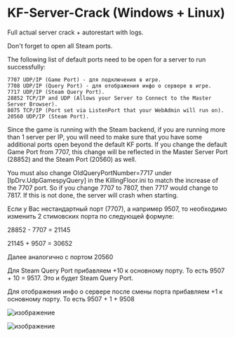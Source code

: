# KF-Server-Crack (Windows + Linux)
Full actual server crack + autorestart with logs.

Don't forget to open all Steam ports.

The following list of default ports need to be open for a server to run successfully:

    7707 UDP/IP (Game Port) - для подключения в игре.
    7708 UDP/IP (Query Port) - для отображения инфо о сервере в игре.
    7717 UDP/IP (Steam Query Port).
    28852 TCP/IP and UDP (Allows your Server to Connect to the Master Server Browser).
    8075 TCP/IP (Port set via ListenPort that your WebAdmin will run on).
    20560 UDP/IP (Steam Port).

Since the game is running with the Steam backend, if you are running more than 1 server per IP, you will need to make sure that you have some additional ports open beyond the default KF ports. If you change the default Game Port from 7707, this change will be reflected in the Master Server Port (28852) and the Steam Port (20560) as well.

You must also change OldQueryPortNumber=7717 under [IpDrv.UdpGamespyQuery] in the KillingFloor.ini to match the increase of the 7707 port. So if you change 7707 to 7807, then 7717 would change to 7817. If this is not done, the server will crash when starting. 

Если у Вас нестандартный порт (7707), а например 9507, то необходимо изменить 2 стимовских порта по следующей формуле:

28852 - 7707 = 21145

21145 + 9507 = 30652

Далее аналогично с портом 20560

Для Steam Query Port прибавляем +10 к основному порту. То есть 9507 + 10 = 9517. Это и будет Steam Query Port.

Для отображения инфо о сервере после смены порта прибавляем +1 к основному порту. То есть 9507 + 1 + 9508

![изображение](https://github.com/user-attachments/assets/8b82206c-3152-4aaf-900a-2ccad06f15dd)

![изображение](https://github.com/user-attachments/assets/d6a61fbf-0a28-49b7-877d-791a1119e0dc)
